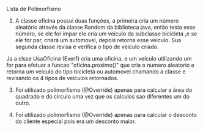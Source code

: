 Lista de Polimorfismo

1) A classe oficina possui duas funções, a primeira cria um número
aleatório através da classe Random da biblioteca java, então testa
esse número, se ele for impar ele cria um veículo da subclasse bicicleta
,e se ele for par, criará um automovel, depois retorna esse veiculo. Sua
segunda classe revisa e verifica o tipo de veiculo criado.

Ja a clsse UsaOficina (Exer1) cria uma oficina, e um veículo 
utilizando um for para efetuar a funcao "oficina.proximo()" que cria
o numero aleatorio e retorna um veiculo do tipo bicicleta ou automovel
chamando a classe e revisando os 4 tipos de veiculos retornados.

3) Foi utilizado polimorfismo (@Override) apenas para calcular a área do quadrado e do circulo
uma vez que os calculos sao diferentes um do outro. 

4) Foi utilizado polimorfismo (@Override) apenas para calcular o desconto do cliente especial
pois era um desconto maior. 